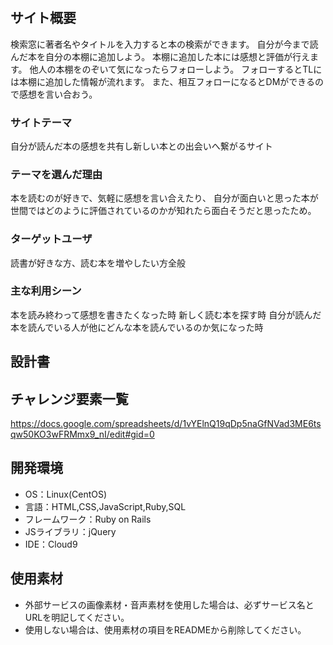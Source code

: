 # <My Bookshelf>

## サイト概要
検索窓に著者名やタイトルを入力すると本の検索ができます。
自分が今まで読んだ本を自分の本棚に追加しよう。
本棚に追加した本には感想と評価が行えます。
他人の本棚をのぞいて気になったらフォローしよう。
フォローするとTLには本棚に追加した情報が流れます。
また、相互フォローになるとDMができるので感想を言い合おう。

### サイトテーマ
自分が読んだ本の感想を共有し新しい本との出会いへ繋がるサイト

### テーマを選んだ理由
本を読むのが好きで、気軽に感想を言い合えたり、
自分が面白いと思った本が世間ではどのように評価されているのかが知れたら面白そうだと思ったため。

### ターゲットユーザ
読書が好きな方、読む本を増やしたい方全般

### 主な利用シーン
本を読み終わって感想を書きたくなった時
新しく読む本を探す時
自分が読んだ本を読んでいる人が他にどんな本を読んでいるのか気になった時
## 設計書

## チャレンジ要素一覧
https://docs.google.com/spreadsheets/d/1vYElnQ19qDp5naGfNVad3ME6tsqw50KO3wFRMmx9_nI/edit#gid=0

## 開発環境
- OS：Linux(CentOS)
- 言語：HTML,CSS,JavaScript,Ruby,SQL
- フレームワーク：Ruby on Rails
- JSライブラリ：jQuery
- IDE：Cloud9

## 使用素材
- 外部サービスの画像素材・音声素材を使用した場合は、必ずサービス名とURLを明記してください。
- 使用しない場合は、使用素材の項目をREADMEから削除してください。
